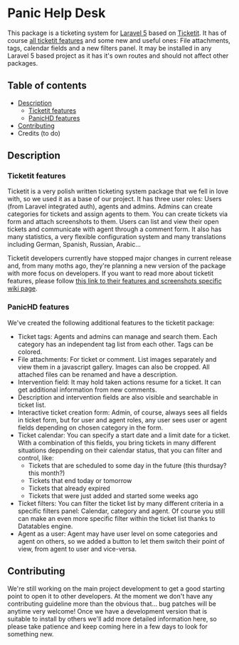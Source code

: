 # Panic Help Desk
This package is a ticketing system for [Laravel 5](https://laravel.com/) based on [Ticketit](https://github.com/thekordy/ticketit). It has of course [all ticketit features](https://github.com/thekordy/ticketit/wiki/v0.2-Features) and some new and useful ones: File attachments, tags, calendar fields and a new filters panel. It may be installed in any Laravel 5 based project as it has it's own routes and should not affect other packages.

## Table of contents

* [Description](#description)
  + [Ticketit features](#ticketit-features)
  + [PanicHD features](#panichd-features)
* [Contributing](#contributing)
* Credits (to do)

## Description
### Ticketit features
Ticketit is a very polish written ticketing system package that we fell in love with, so we used it as a base of our project. It has three user roles: Users (from Laravel integrated auth), agents and admins. Admins can create categories for tickets and assign agents to them. You can create tickets via form and attach screenshots to them. Users can list and view their open tickets and communicate with agent through a comment form. It also has many statistics, a very flexible configuration system and many translations including German, Spanish, Russian, Arabic...

Ticketit developers currently have stopped major changes in current release and, from many moths ago, they're planning a new version of the package with more focus on developers. If you want to read more about ticketit features, please follow [this link to their features and screenshots specific wiki page](https://github.com/thekordy/ticketit/wiki/v0.2-Features).

### PanicHD features
We've created the following additional features to the ticketit package:
* Ticket tags: Agents and admins can manage and search them. Each category has an independent tag list from each other. Tags can be colored.
* File attachments: For ticket or comment. List images separately and view them in a javascript gallery. Images can also be cropped. All attached files can be renamed and have a description.
* Intervention field: It may hold taken actions resume for a ticket. It can get additional information from new comments.
* Description and intervention fields are also visible and searchable in ticket list.
* Interactive ticket creation form: Admin, of course, always sees all fields in ticket form, but for user and agent roles, any user sees user or agent fields depending on chosen category in the form. 
* Ticket calendar: You can specify a start date and a limit date for a ticket. With a combination of this fields, you bring tickets in many different situations deppending on their calendar status, that you can filter and control, like:
  + Tickets that are scheduled to some day in the future (this thurdsay? this month?)
  + Tickets that end today or tomorrow
  + Tickets that already expired
  + Tickets that were just added and started some weeks ago
* Ticket filters: You can filter the ticket list by many different criteria in a specific filters panel: Calendar, category and agent. Of course you still can make an even more specific filter within the ticket list thanks to Datatables engine.
* Agent as a user: Agent may have user level on some categories and agent on others, so we added a button to let them switch their point of view, from agent to user and vice-versa.

## Contributing

We're still working on the main project development to get a good starting point to open it to other developers. At the moment we don't have any contributing guideline more than the obvious that... bug patches will be anytime very welcome! Once we have a development version that is suitable to install by others we'll add more detailed information here, so please take patience and keep coming here in a few days to look for something new.
